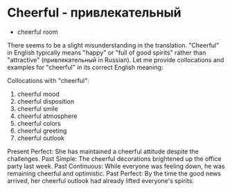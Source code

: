 # Cheerful - привлекательный

- cheerful room

There seems to be a slight misunderstanding in the translation. "Cheerful" in English typically means "happy" or "full of good spirits" rather than "attractive" (привлекательный in Russian). Let me provide collocations and examples for "cheerful" in its correct English meaning:

Collocations with "cheerful":

1. cheerful mood
2. cheerful disposition
3. cheerful smile
4. cheerful atmosphere
5. cheerful colors
6. cheerful greeting
7. cheerful outlook

Present Perfect: She has maintained a cheerful attitude despite the challenges.
Past Simple: The cheerful decorations brightened up the office party last week.
Past Continuous: While everyone was feeling down, he was remaining cheerful and optimistic.
Past Perfect: By the time the good news arrived, her cheerful outlook had already lifted everyone's spirits.
